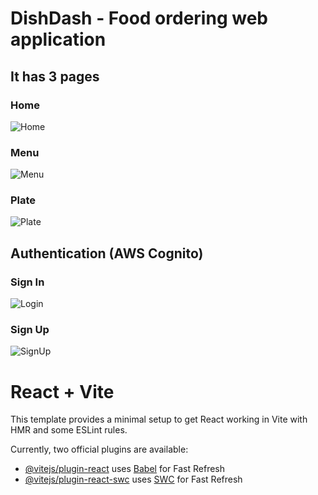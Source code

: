 # DishDash - Food ordering web application

## It has 3 pages

### Home

![Home](https://github.com/user-attachments/assets/c9dbc00c-9725-4df1-bc45-bc4cab85832d)

### Menu

![Menu](https://github.com/user-attachments/assets/43c633d2-bcb4-4918-b241-0a2713e06000)

### Plate

![Plate](https://github.com/user-attachments/assets/12776982-abc3-4022-a6b7-5a09c6aa0566)

## Authentication (AWS Cognito)

### Sign In

![Login](https://github.com/user-attachments/assets/ec8c4cae-8e94-4159-b8c0-beffbdcd04fa)

### Sign Up

![SignUp](https://github.com/user-attachments/assets/7a822813-c50e-4952-ad50-98c69347b497)

# React + Vite

This template provides a minimal setup to get React working in Vite with HMR and some ESLint rules.

Currently, two official plugins are available:

- [@vitejs/plugin-react](https://github.com/vitejs/vite-plugin-react/blob/main/packages/plugin-react/README.md) uses [Babel](https://babeljs.io/) for Fast Refresh
- [@vitejs/plugin-react-swc](https://github.com/vitejs/vite-plugin-react-swc) uses [SWC](https://swc.rs/) for Fast Refresh
